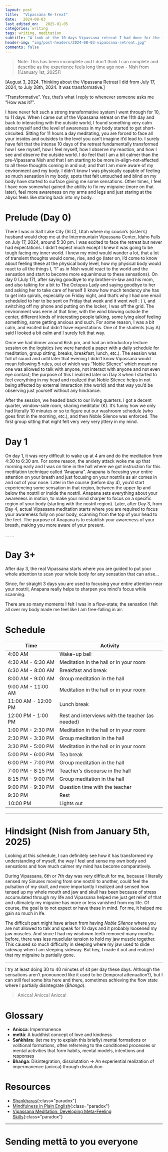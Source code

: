 ```yaml
---
layout: post
title:  "Vipassana Re-treat"
date:   2024-08-03 
last_edited_on:   2025-01-05
categories: writing
tags: writing, meditation
subtitle: "A look at the 10-days Vipassana retreat I had done for the first time. Anicca..."
header-img: "img/post-headers/2024-08-03-vipassana-retreat.jpg"
comments: false
---
```


> Note: This has been incomplete and I don't think I can complete and describe as the experience feels long time ago now - Nish from [[January 1st, 2025]]

[August 3, 2024. Thinking about the Vipassana Retreat I did from July 17, 2024, to July 28th, 2024. It was transformative.]


“Transformative”. Yes, that’s what I reply to whenever someone asks me “How was it?”.

I have never felt such a strong transformative system I went through for 10, to 11 days. When I came out of the Vipassana retreat on the 11th day and back to interacting with the outside world, I found something very calm about myself and the level of awareness in my body started to get short-circuited. Sitting for 11 hours a day meditating, you are forced to face all your insides and outsides to the level you can’t imagine it’d lead to. I surely have felt that the intense 10 days of the retreat fundamentally transformed how I see myself, how I feel myself, how I observe my reaction, and how I see and observe the outside world. I do feel that I am a bit calmer than the pre-Vipassana Nish and that I am starting to be more in-align-not-affected to all these thoughts coming in and out; and that I am more aware of my environment and my body. I didn’t know I was physically capable of feeling so much sensation in my body; spots that felt untouched and blind on my body have started to surface giving me some sensations. Other times, I feel I have now somewhat gained the ability to fix my migraine (more on that later), feel more awareness on my arms and legs and just staring at the abyss feels like staring back into my body.

# Prelude (Day 0)

There I was in Salt Lake City (SLC), Utah where my cousin’s (sister’s) husband would drop me at the Intermountain Vipassana Center, Idaho Falls on July 17, 2024, around 5:30 pm. I was excited to face the retreat but never had expectations. I didn’t expect much except I knew it was going to be tough facing my inner world. I knew my mind would wander a lot, that a lot of transient thoughts would come, rise, and go (later on, I’d come to know about feeling these at the physical body level, how my physical body would react to all the things I, “I” as in Nish would react to the world and the sensation and start to become more equanimous to these sensations). On day 0 (July 17), after saying goodbye to my brother-in-law and his mom, and also talking for a bit to The Octopus Lady and saying goodbye to her and asking her to take care of herself (I know how much tendency she has to get into spirals, especially on Friday night, and that’s why I had one email scheduled to her to be sent on Friday that week and it went well : ) ), and switching off my phone and putting on the locker, I was off the grid. The environment was eerie at that time, with the wind blowing outside the center, different kinds of interesting people talking, some lying aloof feeling something, some getting anxious and such. For some reason, I was a bit calm, and excited but didn’t have expectations. One of the students (say A) said I looked a bit calm and I surely felt that way.

Once we had dinner around 6ish pm, and had an introductory lecture session on the logistics (we were handed a paper with a daily schedule for meditation, group sitting, breaks, breakfast, lunch, etc.). The session was full of sound and until later that evening I didn’t know Vipassana would mean following 5 rules, out of which was “Noble Silence” which meant no one was allowed to talk with anyone, not interact with anyone and not even eye contact; the purpose of this I realized later on Day 3 when I started to feel everything in my head and realized that Noble Silence helps in not being affected by external interaction (the world) and that way you’d be observing just yourself without any hindrance.

After the session, we headed back to our living quarters. I got a decent quarter, window-side room, sharing meditator (K). It’s funny how we only had literally 10 minutes or so to figure out our washroom schedule (who goes first in the morning, etc.), and then Noble Silence was enforced. The first group sitting that night felt very very very jittery in my mind.

# Day 1

On day 1, it was very difficult to wake up at 4 am and do the meditation from 4:30 to 6:30 am. For some reason, the anxiety attack woke me up that morning early and I was on time in the hall where we got instruction for this meditation technique called “Anapana”. Anapana is focusing your entire attention on your breath and just focusing on your nostrils as air comes in and out of your nose. Later in the course (before day 4), you’d start experiencing some sensation in that region, between the upper lip and below the nostril or inside the nostril. Anapana sets everything about your awareness in motion, to make your mind sharper to focus on a specific region of your body (starting with the nostril region). Later, after Day 3, from Day 4, actual Vipassana meditation starts where you are required to focus your awareness fully on your body, scanning from the top of your head to the feet. The purpose of Anapana is to establish your awareness of your breath, making you more aware of your present.

...
...

# Day 3+

After day 3, the real Vipassana starts where you are guided to put your whole attention to scan your whole body for any sensation that can arise...

Since, for straight 3 days you are used to focusing your entire attention near your nostril, Anapana really helps to sharpen you mind's focus while scanning.

There are so many moments I felt I was in a flow-state; the sensation I felt all over my body made me feel like I am free-falling in air.

# Schedule


| Time          | Activity                        |
|---------------|---------------------------------|
| 4:00 AM       | Wake-up bell                   |
| 4:30 AM - 6:30 AM | Meditation in the hall or in your room |
| 6:30 AM - 8:00 AM | Breakfast and break         |
| 8:00 AM - 9:00 AM | Group meditation in the hall |
| 9:00 AM - 11:00 AM | Meditation in the hall or in your room |
| 11:00 AM - 12:00 PM | Lunch break               |
| 12:00 PM - 1:00 PM | Rest and interviews with the teacher (as needed) |
| 1:00 PM - 2:30 PM | Meditation in the hall or in your room |
| 2:30 PM - 3:30 PM | Group meditation in the hall |
| 3:30 PM - 5:00 PM | Meditation in the hall or in your room |
| 5:00 PM - 6:00 PM | Tea break                  |
| 6:00 PM - 7:00 PM | Group meditation in the hall |
| 7:00 PM - 8:15 PM | Teacher’s discourse in the hall |
| 8:15 PM - 9:00 PM | Group meditation in the hall |
| 9:00 PM - 9:30 PM | Question time with the teacher |
| 9:30 PM       | Rest                          |
| 10:00 PM      | Lights out                    |

---

# Hindsight (Nish from January 5th, 2025)

Looking at this schedule, I can definitely see how it has transformed my understanding of myself, the way I feel and sense my own body and sensations and how much calmer my mind has become comparatively. 

During Vipassana, 6th or 7th day was very difficult for me, because I literally sensed my Sinuses moving from one nostril to another, could feel the pulsation of my skull, and more importantly I realized and sensed how tensed up my whole mouth and jaw and skull has been because of stress accumulated through my life and Vipassana helped me just get relief of that and ultimately my migraine has more or less vanished from my life. Of course, the goal is to not expect or have these in mind. For me, it helped me gain so much in lfe.

 The difficult part might have arisen from having *Noble Silence* where you are not allowed to talk and speak for 10 days and it probably loosened my jaw muscles. And since I had my wisdowm teeth removed many months before, there was less musclular tension to hold my jaw muscle together. This caused so much difficulty in sleeping where my jaw used to slide sideway when I am sleeping sideway. But hey, I made it out and realized that my migraine is partially gone.


---

I try at least doing 30 to 40 minutes of sit per day these days. Although the sensations aren't pronounced like it used to be (temporal attenuation?), but I can still feel some bits here and there, sometimes achieving the flow state where I partially disintegrate (*Bhanga*).

> Anicca! Anicca! Anicca!

# Glossary

- **Anicca**: Impermanence
- **mettā**: A buddhist concept of love and kindness
- **Saṅkhāra**: (let me try to explain this briefly) mental formations or volitional formations, often referreing to the conditioned processes or mental activities that form habits, mental models, intentions and responses
- **Bhaṅga**: Disintegration, dissolutation -> An experiential realization of impermanence (anicca) through dissolution


# Resources
- [Shankharas](https://en.wikipedia.org/wiki/Sa%E1%B9%85kh%C4%81ra){:class="paradox"}
- [Mindfulness in Plain English](https://www.vipassana.com/meditation/mindfulness_in_plain_english.html){:class="paradox"}
- [Vipassana Meditation: Developing Meta-Feeling Skills](https://www.lesswrong.com/posts/NTkBCFJSA4PFBxSM9/vipassana-meditation-developing-meta-feeling-skills){:class="paradox"}

---

# Sending mettā to you everyone
